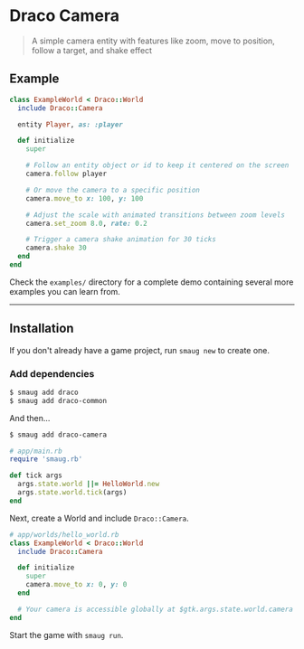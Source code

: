 # Draco Camera

> A simple camera entity with features like zoom, move to position, follow a target, and shake effect

## Example

```ruby
class ExampleWorld < Draco::World
  include Draco::Camera

  entity Player, as: :player

  def initialize
    super

    # Follow an entity object or id to keep it centered on the screen
    camera.follow player

    # Or move the camera to a specific position
    camera.move_to x: 100, y: 100

    # Adjust the scale with animated transitions between zoom levels
    camera.set_zoom 8.0, rate: 0.2

    # Trigger a camera shake animation for 30 ticks
    camera.shake 30
  end
end
```

Check the `examples/` directory for a complete demo containing several more examples you can learn from.

---

## Installation

If you don't already have a game project, run `smaug new` to create one.

### Add dependencies

```bash
$ smaug add draco
$ smaug add draco-common
```

And then...

```bash
$ smaug add draco-camera
```

```ruby
# app/main.rb
require 'smaug.rb'

def tick args
  args.state.world ||= HelloWorld.new
  args.state.world.tick(args)
end
```

Next, create a World and include `Draco::Camera`.

```ruby
# app/worlds/hello_world.rb
class ExampleWorld < Draco::World
  include Draco::Camera

  def initialize
    super
    camera.move_to x: 0, y: 0
  end

  # Your camera is accessible globally at $gtk.args.state.world.camera
end
```

Start the game with `smaug run`.
